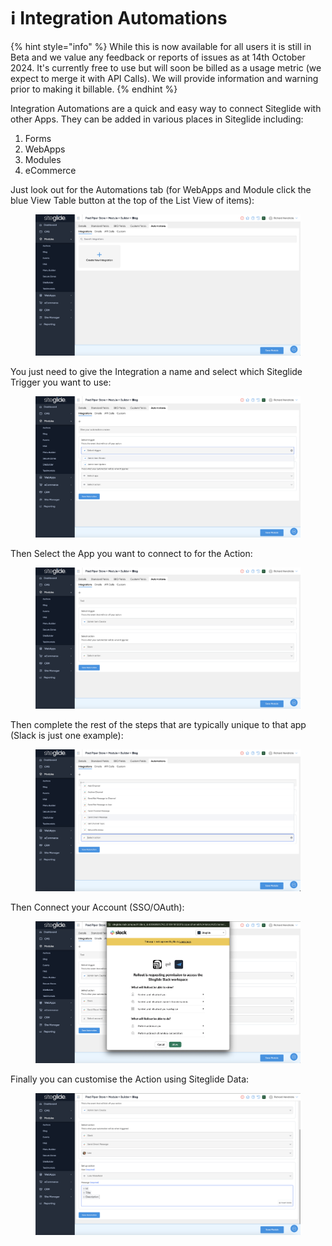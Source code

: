 # ℹ️ Integration Automations

{% hint style="info" %}
While this is now available for all users it is still in Beta and we value any feedback or reports of issues as at 14th October 2024. It's currently free to use but will soon be billed as a usage metric (we expect to merge it with API Calls). We will provide information and warning prior to making it billable.
{% endhint %}

Integration Automations are a quick and easy way to connect Siteglide with other Apps. They can be added in various places in Siteglide including:

1. Forms
2. WebApps
3. Modules
4. eCommerce

Just look out for the Automations tab (for WebApps and Module click the blue View Table button at the top of the List View of items):

<figure><img src="../../../.gitbook/assets/Siteglide-Automations1.png" alt=""><figcaption></figcaption></figure>

You just need to give the Integration a name and select which Siteglide Trigger you want to use:

<figure><img src="../../../.gitbook/assets/Siteglide-Automations-Create-Integration.png" alt=""><figcaption></figcaption></figure>

Then Select the App you want to connect to for the Action:

<figure><img src="../../../.gitbook/assets/Siteglide-Automations-Integrations-Slack1.png" alt=""><figcaption></figcaption></figure>

Then complete the rest of the steps that are typically unique to that app (Slack is just one example):

<figure><img src="../../../.gitbook/assets/Siteglide-Automations-Integrations-Slack-Action.png" alt=""><figcaption></figcaption></figure>

Then Connect your Account (SSO/OAuth):

<figure><img src="../../../.gitbook/assets/Siteglide-Automations-Integrations-Slack-SSO2.png" alt=""><figcaption></figcaption></figure>

Finally you can customise the Action using Siteglide Data:

<figure><img src="../../../.gitbook/assets/Siteglide-Automations-Integrations-Slack-Action-Setup.png" alt=""><figcaption></figcaption></figure>
